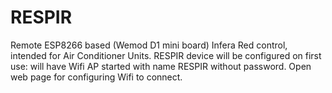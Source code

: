 # RESPIR
Remote ESP8266 based (Wemod D1 mini board) Infera Red control, intended for Air Conditioner Units.
RESPIR device will be configured on first use: will have Wifi AP started with name RESPIR without password. Open web page for configuring Wifi to connect.
